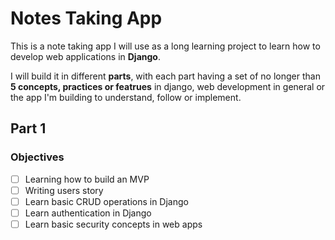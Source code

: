 # Notes Taking App

This is a note taking app I will use as a long learning project to
learn how to develop web applications in **Django**.

I will build it in different **parts**, with each part having a set
of no longer than **5 concepts, practices or featrues** in django,
web development in general or the app I'm building to understand,
follow or implement.

## Part 1

### Objectives

- [ ] Learning how to build an MVP
- [ ] Writing users story
- [ ] Learn basic CRUD operations in Django
- [ ] Learn authentication in Django
- [ ] Learn basic security concepts in web apps

###
